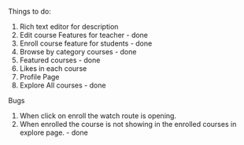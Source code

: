 Things to do:
1. Rich text editor for description
2. Edit course Features for teacher - done
3. Enroll course feature for students - done
4. Browse by category courses - done
5. Featured courses - done
6. Likes in each course
7. Profile Page
8. Explore All courses - done


Bugs
1. When click on enroll the watch route is opening.
2. When enrolled the course is not showing in the enrolled courses in explore page. - done